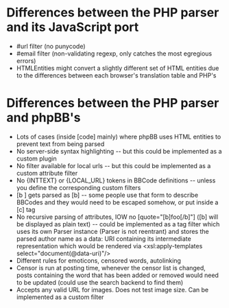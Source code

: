 Differences between the PHP parser and its JavaScript port
==========================================================

 * #url filter (no punycode)
 * #email filter (non-validating regexp, only catches the most egregious errors)
 * HTMLEntities might convert a slightly different set of HTML entities due to the differences between each browser's translation table and PHP's

Differences between the PHP parser and phpBB's
==============================================

 * Lots of cases (inside [code] mainly) where phpBB uses HTML entities to prevent text from being parsed
 * No server-side syntax highlighting -- but this could be implemented as a custom plugin
 * No filter available for local urls -- but this could be implemented as a custom attribute filter
 * No {INTTEXT} or {LOCAL_URL} tokens in BBCode definitions -- unless you define the corresponding custom filters
 * [b ] gets parsed as [b] -- some people use that form to describe BBCodes and they would need to be escaped somehow, or put inside a [c] tag
 * No recursive parsing of attributes, IOW no [quote="[b]foo[/b]"] ([b] will be displayed as plain text) -- could be implemented as a tag filter which uses its own Parser instance (Parser is not reentrant) and stores the parsed author name as a data: URI containing its intermediate representation which would be rendered via <xsl:apply-templates select="document(@data-uri)"/>
 * Different rules for emoticons, censored words, autolinking
 * Censor is run at posting time, whenever the censor list is changed, posts containing the word that has been added or removed would need to be updated (could use the search backend to find them)
 * Accepts any valid URL for images. Does not test image size. Can be implemented as a custom filter
